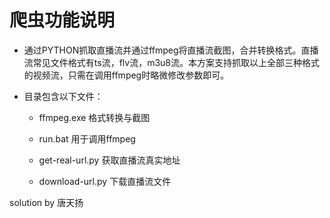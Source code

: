 # 爬虫功能说明

* 通过PYTHON抓取直播流并通过ffmpeg将直播流截图，合并转换格式。直播流常见文件格式有ts流，flv流，m3u8流。本方案支持抓取以上全部三种格式的视频流，只需在调用ffmpeg时略微修改参数即可。

* 目录包含以下文件：

  * ffmpeg.exe 格式转换与截图
  
  * run.bat  用于调用ffmpeg
  
  * get-real-url.py 获取直播流真实地址
  
  * download-url.py 下载直播流文件
  

solution by 唐天扬 

